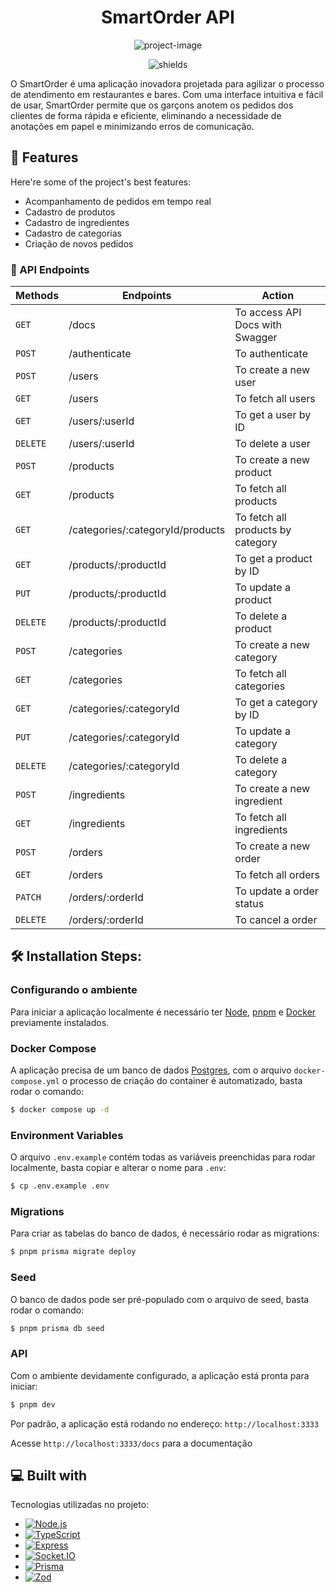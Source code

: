 <h1 align="center" id="title">SmartOrder API</h1>

<p align="center"><img src="https://socialify.git.ci/lucianogmoraesjr/smartorder-api/image?description=1&amp;descriptionEditable=SmartOrder%20API&amp;font=Inter&amp;language=1&amp;name=1&amp;owner=1&amp;pattern=Solid&amp;theme=Auto" alt="project-image"></p>

<p align="center"><img src="https://img.shields.io/badge/version-v1-%23339933" alt="shields"></p>

<p id="description">O SmartOrder é uma aplicação inovadora projetada para agilizar o processo de atendimento em restaurantes e bares. Com uma interface intuitiva e fácil de usar, SmartOrder permite que os garçons anotem os pedidos dos clientes de forma rápida e eficiente, eliminando a necessidade de anotações em papel e minimizando erros de comunicação.</p>

<h2>🧐 Features</h2>

Here're some of the project's best features:

*   Acompanhamento de pedidos em tempo real
*   Cadastro de produtos
*   Cadastro de ingredientes
*   Cadastro de categorias
*   Criação de novos pedidos

### 🧭 API Endpoints
| Methods | Endpoints | Action |
| --- | --- | --- |
| `GET` | /docs | To access API Docs with Swagger |
| `POST` | /authenticate | To authenticate |
| `POST` | /users | To create a new user |
| `GET` | /users | To fetch all users |
| `GET` | /users/:userId | To get a user by ID |
| `DELETE` | /users/:userId | To delete a user |
| `POST` | /products | To create a new product |
| `GET` | /products | To fetch all products |
| `GET` | /categories/:categoryId/products | To fetch all products by category |
| `GET` | /products/:productId | To get a product by ID |
| `PUT` | /products/:productId | To update a product |
| `DELETE` | /products/:productId | To delete a product |
| `POST` | /categories | To create a new category |
| `GET` | /categories | To fetch all categories |
| `GET` | /categories/:categoryId | To get a category by ID |
| `PUT` | /categories/:categoryId | To update a category |
| `DELETE` | /categories/:categoryId | To delete a category |
| `POST` | /ingredients | To create a new ingredient |
| `GET` | /ingredients | To fetch all ingredients |
| `POST` | /orders | To create a new order |
| `GET` | /orders | To fetch all orders |
| `PATCH` | /orders/:orderId | To update a order status |
| `DELETE` | /orders/:orderId | To cancel a order |

<h2>🛠️ Installation Steps:</h2>

### Configurando o ambiente

Para iniciar a aplicação localmente é necessário ter [Node](https://nodejs.org), [pnpm](https://pnpm.io) e [Docker](https://docker.com) previamente instalados.

### Docker Compose

A aplicação precisa de um banco de dados [Postgres](https://postgresql.org), com o arquivo `docker-compose.yml` o processo de criação do container é automatizado, basta rodar o comando:

```bash
$ docker compose up -d
```
### Environment Variables

O arquivo `.env.example` contém todas as variáveis preenchidas para rodar localmente, basta copiar e alterar o nome para `.env`:

```bash
$ cp .env.example .env
```

### Migrations

Para criar as tabelas do banco de dados, é necessário rodar as migrations:

```bash
$ pnpm prisma migrate deploy
```
### Seed

O banco de dados pode ser pré-populado com o arquivo de seed, basta rodar o comando:

```bash
$ pnpm prisma db seed
```
### API

Com o ambiente devidamente configurado, a aplicação está pronta para iniciar:

```bash
$ pnpm dev
```
Por padrão, a aplicação está rodando no endereço: `http://localhost:3333`

Acesse `http://localhost:3333/docs` para a documentação


<h2>💻 Built with</h2>

Tecnologias utilizadas no projeto:

* [![Node.js][node]][node-url]
* [![TypeScript][typescript]][typescript-url]
* [![Express][express]][express-url]
* [![Socket.IO][socketio]][socketio-url]
* [![Prisma][prisma]][prisma-url]
* [![Zod][zod]][zod-url]

<!-- MARKDOWN LINKS & IMAGES -->
[node]: https://img.shields.io/badge/Node.js-20232A?style=for-the-badge&logo=node.js&logoColor=%23339933&labelColor=20232A
[node-url]: https://nodejs.org/en
[TypeScript]: https://img.shields.io/badge/TypeScript-20232A?style=for-the-badge&logo=TypeScript&logoColor=%233178C6&labelColor=20232A
[typescript-url]: https://www.typescriptlang.org/
[prisma]: https://img.shields.io/badge/Prisma-20232A?style=for-the-badge&logo=prisma&logoColor=fff&labelColor=20232A
[prisma-url]: https://www.prisma.io/
[express]: https://img.shields.io/badge/Express%20-%20%2320232A?style=for-the-badge&logo=express&labelColor=20232A
[express-url]: https://expressjs.com/
[socketio]: https://img.shields.io/badge/Socket.IO%20-%20%2320232A?style=for-the-badge&logo=socketdotio&labelColor=20232A
[socketio-url]: https://socket.io/
[zod]: https://img.shields.io/badge/Zod%20-%20%2320232A?style=for-the-badge&logo=zod&labelColor=20232A
[zod-url]: https://zod.dev/

